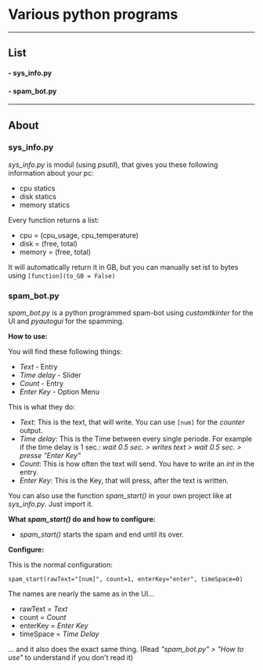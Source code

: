 # Various python programs

 ***

## List
#### - sys_info.py
#### - spam_bot.py

 --- 

## About



### sys_info.py
_sys_info.py_ is modul (using _psutil_), that gives you these following information about your pc:
+ cpu statics
+ disk statics
+ memory statics

Every function returns a list:

+ cpu = (cpu_usage, cpu_temperature)
+ disk = (free, total)
+ memory = (free, total)

It will automatically return it in GB, but you can manually set ist to bytes using `[function](to_GB = False)`

### spam_bot.py
_spam_bot.py_ is a python programmed spam-bot using _customtkinter_ for the UI and _pyautogui_ for the spamming.

 **How to use:**
 
You will find these following things:
+ _Text_ - Entry
+ _Time delay_ - Slider 
+ _Count_ - Entry
+ _Enter Key_ - Option Menu

This is what they do:
+ _Text_: This is the text, that will write. You can use `[num]` for the _counter_ output.
+ _Time delay_: This is the Time between every single periode. For example if the time delay is 1 sec.: _wait 0.5 sec. > writes text > wait 0.5 sec. > presse "Enter Key"_
+ _Count_: This is how often the text will send. You have to write an _int_ in the entry.
+ _Enter Key_: This is the Key, that will press, after the text is written.

You can also use the function _spam_start()_ in your own project like at _sys_info.py_. Just import it.

**What _spam_start()_ do and how to configure:**
+ _spam_start()_ starts the spam and end until its over.

__Configure:__

This is the normal configuration:

``spam_start(rawText="[num]", count=1, enterKey="enter", timeSpace=0)``

The names are nearly the same as in the UI...
+ rawText = _Text_
+ count = _Count_
+ enterKey = _Enter Key_
+ timeSpace = _Time Delay_

... and it also does the exact same thing. (Read _"spam_bot.py" > "How to use"_ to understand if you don't read it)